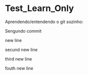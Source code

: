 # Test_Learn_Only

Aprendendo/entendendo o git sozinho:

Sengundo commit

new line

secund new line

third new line

fouth new line

